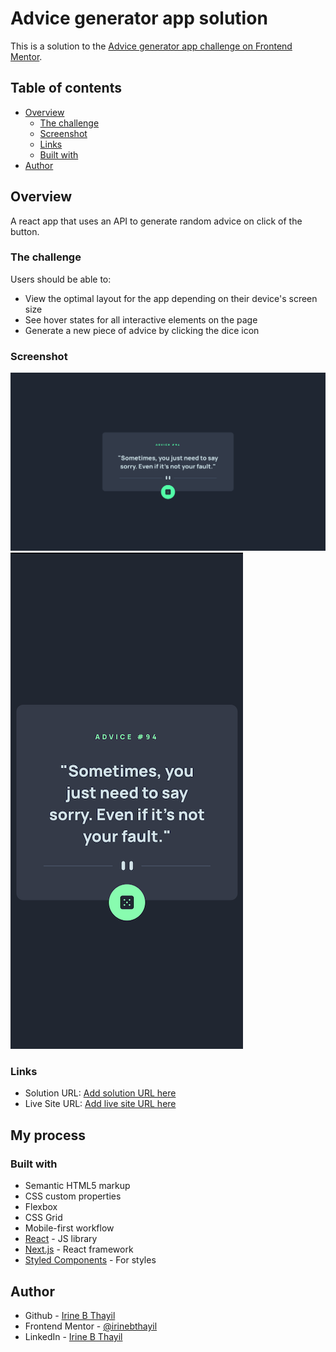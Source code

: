 # Advice generator app solution

This is a solution to the [Advice generator app challenge on Frontend Mentor](https://www.frontendmentor.io/challenges/advice-generator-app-QdUG-13db).

## Table of contents

- [Overview](#overview)
  - [The challenge](#the-challenge)
  - [Screenshot](#screenshot)
  - [Links](#links)
  - [Built with](#built-with)
- [Author](#author)

## Overview
A react app that uses an API to generate random advice on click of the button.

### The challenge

Users should be able to:
- View the optimal layout for the app depending on their device's screen size
- See hover states for all interactive elements on the page
- Generate a new piece of advice by clicking the dice icon

### Screenshot

![Desktop View](./screenshots/ss_desktop.png)
![Mobile View](./screenshots/ss_mobile.png)

### Links

- Solution URL: [Add solution URL here](https://your-solution-url.com)
- Live Site URL: [Add live site URL here](https://your-live-site-url.com)

## My process

### Built with

- Semantic HTML5 markup
- CSS custom properties
- Flexbox
- CSS Grid
- Mobile-first workflow
- [React](https://reactjs.org/) - JS library
- [Next.js](https://nextjs.org/) - React framework
- [Styled Components](https://styled-components.com/) - For styles

## Author

- Github - [Irine B Thayil](https://github.com/irinebthayil)
- Frontend Mentor - [@irinebthayil](https://www.frontendmentor.io/profile/irinebthayil)
- LinkedIn - [Irine B Thayil](https://www.linkedin.com/in/irinebthayil/)
